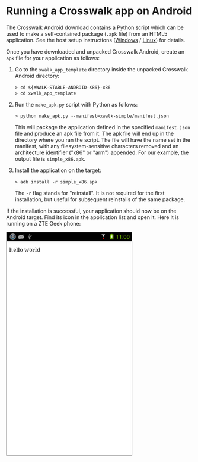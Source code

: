 # Running a Crosswalk app on Android

The Crosswalk Android download contains a Python script which can be used to make a self-contained package (`.apk` file) from an HTML5 application. See the host setup instructions ([Windows](#documentation/getting_started/Windows_host_setup/Download-the-Crosswalk-Android-app-template) / [Linux](#documentation/getting_started/Linux_host_setup/Download-the-Crosswalk-Android-app-template)) for details.

Once you have downloaded and unpacked Crosswalk Android, create an `apk` file for your application as follows:

1.  Go to the `xwalk_app_template` directory inside the unpacked Crosswalk Android directory:

        > cd ${XWALK-STABLE-ANDROID-X86}-x86
        > cd xwalk_app_template

2.  Run the `make_apk.py` script with Python as follows:

        > python make_apk.py --manifest=xwalk-simple/manifest.json

    This will package the application defined in the specified `manifest.json` file and produce an apk file from it. The apk file will end up in the directory where you ran the script. The file will have the name set in the manifest, with any filesystem-sensitive characters removed and an architecture identifier ("x86" or "arm") appended. For our example, the output file is `simple_x86.apk`.

3.  Install the application on the target:

        > adb install -r simple_x86.apk

    The `-r` flag stands for "reinstall". It is not required for the first installation, but useful for subsequent reinstalls of the same package.

If the installation is successful, your application should now be on the Android target. Find its icon in the application list and open it. Here it is running on a ZTE Geek phone:

<img src="assets/xwalk-simple-on-android.png">
